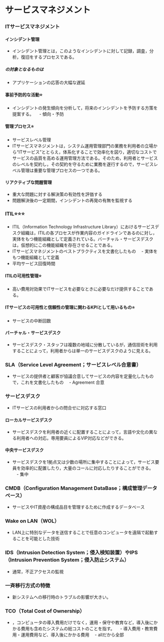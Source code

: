 # サービスマネジメント

### ITサービスマネジメント

#### インシデント管理
- インシデント管理とは，このようなインシデントに対して記録，調査，分析，復旧をするプロセスである。

##### の対象となるものは
- アプリケーションの応答の大幅な遅延

#### 事前予防的な活動⭐️
- インシデントの発生傾向を分析して，将来のインシデントを予防する方策を提案する。
　- 傾向・予防

#### 管理プロセス⭐️
-  サービスレベル管理
- ITサービスマネジメントは，システム運用管理部門の業務を利用者の立場から“ITサービス”ととらえ，体系化することで効率化を図り，適切なコストでサービスの品質を高める運用管理方法である。そのため，利用者とサービスのレベルを契約し，その契約を守るために業務を遂行するので，サービスレベル管理は重要な管理プロセスの一つである。

#### リアクティブな問題管理
- 重大な問題に対する解決策の有効性を評価する
- 問題解決後の一定期間，インシデントの再発の有無を監視する

### ITIL⭐️⭐️⭐️
- ITIL（Information Technology Infrastructure Library）におけるサービスデスク組織は，ITILの各プロセスが作業内容のガイドラインであるのに対し，実体をもつ機能組織として定義されている。バーチャル・サービスデスクは，仮想的にこの機能組織を存在させることである。
-  ITサービスマネジメントのベストプラクティスを文書化したもの
　- 実体をもつ機能組織として定義
- 平均サービス回復時間

#### ITILの可用性管理⭐️
- 高い費用対効果でITサービスを必要なときに必要なだけ提供することである。

#### ITサービスの可用性と信頼性の管理に関わるKPIとして用いるもの⭐️
- サービスの中断回数

#### バーチャル・サービスデスク
- サービスデスク・スタッフは複数の地域に分散しているが，通信技術を利用することによって，利用者からは単一のサービスデスクのように見える。

### SLA（Service Level Agreement；サービスレベル合意書）
- サービスの提供者と顧客が協議合意してサービスの内容を定量化したもので，これを文書化したもの
　- Agreement 合意

### サービスデスク
- ITサービスの利用者からの問合せに対応する窓口

#### ローカルサービスデスク
- サービスデスクを利用者の近くに配置することによって，言語や文化の異なる利用者への対応，専用要員によるVIP対応などができる。

#### 中央サービスデスク
- サービスデスクを1拠点又は少数の場所に集中することによって，サービス要員を効率的に配置したり，大量のコールに対応したりすることができる。
　- 集中

### CMDB（Configuration Management DataBase；構成管理データベース）
- サービスやIT資産の構成品目を管理するために作成するデータベース

### Wake on LAN（WOL）
- LAN上に特別なデータを送信することで任意のコンピュータを遠隔で起動することを可能とした技術

### IDS（Intrusion Detection System；侵入検知装置）やIPS（Intrusion Prevention System；侵入防止システム）
- 通常，不正アクセスの監視

### 一斉移行方式の特徴
- 新システムへの移行時のトラブルの影響が大きい。

### TCO（Total Cost of Ownership）
- ，コンピュータの導入費用だけでなく，運用・保守や教育など，導入後にかかる費用も含めたシステムの総コストのことを指す。
　- 導入費用・教育費用・運用費用など、導入後にかかる費用
　- allだから全部
